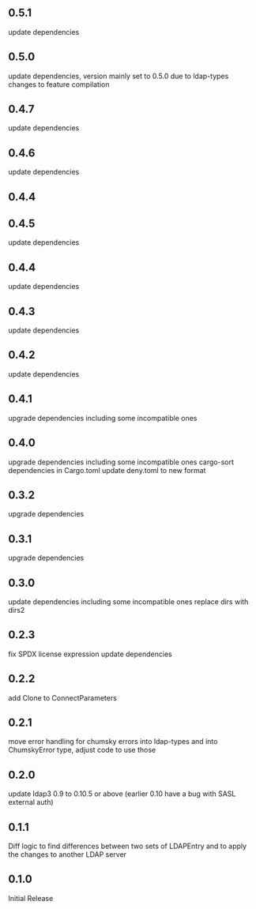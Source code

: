 ## 0.5.1

update dependencies

## 0.5.0

update dependencies, version mainly set to 0.5.0 due to ldap-types changes to feature compilation

## 0.4.7

update dependencies

## 0.4.6

update dependencies

## 0.4.4

## 0.4.5

update dependencies

## 0.4.4

update dependencies

## 0.4.3

update dependencies

## 0.4.2

update dependencies

## 0.4.1

upgrade dependencies including some incompatible ones

## 0.4.0

upgrade dependencies including some incompatible ones
cargo-sort dependencies in Cargo.toml
update deny.toml to new format

## 0.3.2

upgrade dependencies

## 0.3.1

upgrade dependencies

## 0.3.0

update dependencies including some incompatible ones
replace dirs with dirs2

## 0.2.3

fix SPDX license expression
update dependencies

## 0.2.2

add Clone to ConnectParameters

## 0.2.1

move error handling for chumsky errors into ldap-types and into ChumskyError type,
adjust code to use those

## 0.2.0

update ldap3 0.9 to 0.10.5 or above (earlier 0.10 have a bug with SASL external auth)

## 0.1.1

Diff logic to find differences between two sets of LDAPEntry and to apply the changes to another LDAP server

## 0.1.0

Initial Release
